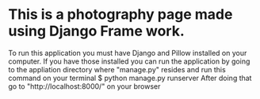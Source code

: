 # This is a photography page made using Django Frame work.
  To run this application you must have Django and Pillow installed on your computer.
  If you have those installed you can run the application by going to the appliation directory 
  where "manage.py" resides and run this command on your terminal
    $ python manage.py runserver
  After doing that go to "http://localhost:8000/" on your browser
